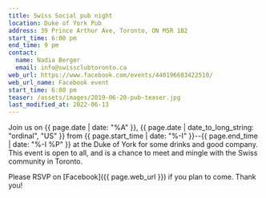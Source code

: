 ```yaml
---
title: Swiss Social pub night
location: Duke of York Pub
address: 39 Prince Arthur Ave, Toronto, ON M5R 1B2
start_time: 6:00 pm
end_time: 9 pm
contact:
  name: Nadia Berger
  email: info@swissclubtoronto.ca
web_url: https://www.facebook.com/events/440196683422510/
web_url_name: Facebook event
start_time: 6:00 pm
teaser: /assets/images/2019-06-20-pub-teaser.jpg
last_modified_at: 2022-06-13
---
```


Join us on {{ page.date | date: "%A" }}, {{ page.date | date_to_long_string:
"ordinal", "US" }} from {{ page.start_time | date: "%-I" }}--{{ page.end_time |
date: "%-I %P" }} at the Duke of York for some drinks and good company. This
event is open to all, and is a chance to meet and mingle with the Swiss
community in Toronto.

Please RSVP on [Facebook]({{ page.web_url }}) if you plan to come. Thank you!
